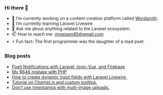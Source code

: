 ### Hi there 👋


- 🔭 I’m currently working on a content creation platform called [Wordsmith](https://usewordsmith.com).
- 🌱 I’m currently learning Laravel Livewire
- 💬 Ask me about anything related to the Laravel ecosystem.
- 📫 How to reach me: ringeisen85@gmail.com
- ⚡ Fun fact: The first programmer was the daughter of a mad poet.

### Blog posts
<!-- BLOG-POST-LIST:START -->
- [Push Notifications with Laravel, Ionic-Vue, and Firebase](https://dev.to/jringeisen/push-notifications-with-laravel-ionic-vue-and-firebase-4g2a)
- [My $646 mistake with PHP](https://dev.to/jringeisen/my-646-mistake-with-php-4l9d)
- [How to create dynamic input fields with Laravel Livewire.](https://dev.to/jringeisen/how-to-create-dynamic-input-fields-with-laravel-livewire-14kn)
- [Tutorial on Chartist.js and custom tooltips.](https://dev.to/jringeisen/tutorial-on-chartistjs-and-custom-tooltips-2lje)
- [Don&#39;t use timestamps with multi-image uploads.](https://dev.to/jringeisen/dont-use-timestamps-with-multi-image-uploads-pej)
<!-- BLOG-POST-LIST:END -->
